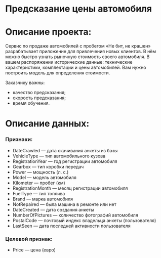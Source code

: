 # Предсказание цены автомобиля

# Описание проекта:
Сервис по продаже автомобилей с пробегом «Не бит, не крашен» разрабатывает приложение для привлечения новых клиентов. В нём можно быстро узнать рыночную стоимость своего автомобиля. В вашем распоряжении исторические данные: технические характеристики, комплектации и цены автомобилей. Вам нужно построить модель для определения стоимости.

Заказчику важны:
  * качество предсказания;
  * скорость предсказания;
  * время обучения.

# Описание данных:
### Признаки:
 * DateCrawled — дата скачивания анкеты из базы
 * VehicleType — тип автомобильного кузова
 * RegistrationYear — год регистрации автомобиля
 * Gearbox — тип коробки передач
 * Power — мощность (л. с.)
 * Model — модель автомобиля
 * Kilometer — пробег (км)
 * RegistrationMonth — месяц регистрации автомобиля
 * FuelType — тип топлива
 * Brand — марка автомобиля
 * NotRepaired — была машина в ремонте или нет
 * DateCreated — дата создания анкеты
 * NumberOfPictures — количество фотографий автомобиля
 * PostalCode — почтовый индекс владельца анкеты (пользователя)
 * LastSeen — дата последней активности пользователя
### Целевой признак:
 * Price — цена (евро)
